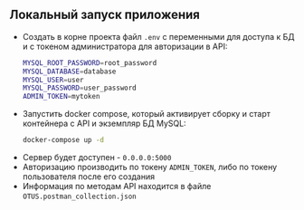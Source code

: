 ## Локальный запуск приложения
- Создать в корне проекта файл `.env` с переменными для доступа к БД и с токеном администратора для авторизации в API:
    ```bash
    MYSQL_ROOT_PASSWORD=root_password
    MYSQL_DATABASE=database
    MYSQL_USER=user
    MYSQL_PASSWORD=user_password
    ADMIN_TOKEN=mytoken

    ```
- Запустить docker compose, который активирует сборку и старт контейнера с API и экземпляр БД MySQL:
    ```bash
    docker-compose up -d
    ```
- Сервер будет доступен - `0.0.0.0:5000`
- Авторизацию производить по токену `ADMIN_TOKEN`, либо по токену пользователя после его создания
- Информация по методам API находится в файле `OTUS.postman_collection.json`